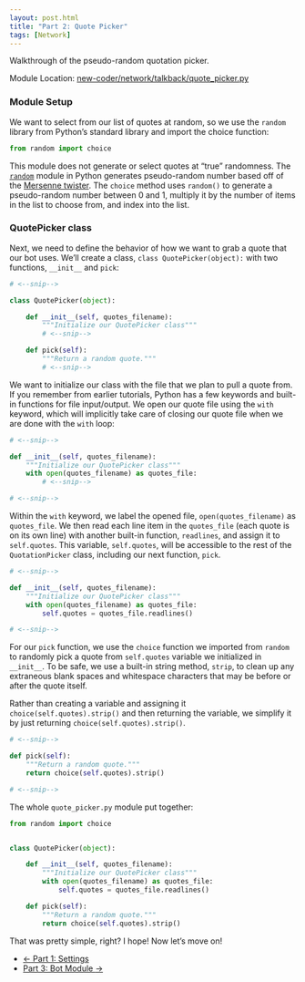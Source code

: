 ```yaml
---
layout: post.html
title: "Part 2: Quote Picker"
tags: [Network]
---
```


Walkthrough of the pseudo-random quotation picker.

Module Location: [new-coder/network/talkback/quote_picker.py](https://github.com/econchick/new-coder/blob/master/network/talkback/quote_picker.py)

### Module Setup

We want to select from our list of quotes at random, so we use the `random` library from Python’s standard library and import the choice function:

```python
from random import choice
```

This module does not generate or select quotes at “true” randomness.  The [`random`](http://docs.python.org/2/library/random.html) module in Python generates pseudo-random number based off of the [Mersenne twister](http://en.wikipedia.org/wiki/Mersenne_twister).  The `choice` method uses `random()` to generate a pseudo-random number between 0 and 1, multiply it by the number of items in the list to choose from, and index into the list.

### QuotePicker class

Next, we need to define the behavior of how we want to grab a quote that our bot uses.  We’ll create a class, `class QuotePicker(object):` with two functions, `__init__` and `pick`:


```python
# <--snip-->

class QuotePicker(object):

    def __init__(self, quotes_filename):
        """Initialize our QuotePicker class"""
        # <--snip-->

    def pick(self):
    	"""Return a random quote."""
    	# <--snip-->
```

We want to initialize our class with the file that we plan to pull a quote from.  If you remember from earlier tutorials, Python has a few keywords and built-in functions for file input/output.  We open our quote file using the `with` keyword, which will implicitly take care of closing our quote file when we are done with the `with` loop:

```python
# <--snip-->

def __init__(self, quotes_filename):
    """Initialize our QuotePicker class"""
    with open(quotes_filename) as quotes_file:
        # <--snip-->

# <--snip-->
```

Within the `with` keyword, we label the opened file, `open(quotes_filename)` as `quotes_file`.  We then read each line item in the `quotes_file` (each quote is on its own line) with another built-in function, `readlines`, and assign it to `self.quotes`.  This variable, `self.quotes`, will be accessible to the rest of the `QuotationPicker` class, including our next function, `pick`.

```python
# <--snip-->

def __init__(self, quotes_filename):
    """Initialize our QuotePicker class"""
    with open(quotes_filename) as quotes_file:
        self.quotes = quotes_file.readlines()

# <--snip-->
```

For our `pick` function, we use the `choice` function we imported from `random` to randomly pick a quote from `self.quotes` variable we initialized in `__init__`.  To be safe, we use a built-in string method, `strip`, to clean up any extraneous blank spaces and whitespace characters that may be before or after the quote itself.

Rather than creating a variable and assigning it `choice(self.quotes).strip()` and then returning the variable, we simplify it by just returning `choice(self.quotes).strip()`.

```python
# <--snip-->

def pick(self):
    """Return a random quote."""
    return choice(self.quotes).strip()

# <--snip-->
```

The whole `quote_picker.py` module put together:

```python
from random import choice


class QuotePicker(object):

    def __init__(self, quotes_filename):
        """Initialize our QuotePicker class"""
        with open(quotes_filename) as quotes_file:
            self.quotes = quotes_file.readlines()

    def pick(self):
        """Return a random quote."""
        return choice(self.quotes).strip()
```


That was pretty simple, right?  I hope!  Now let’s move on!

<nav>
  <ul class="pager">
    <li class="previous"><a href="{{ get_url('/networks/part-1/') }}"><span aria-hidden="true">&larr;</span> Part 1: Settings</a></li>
    <li class="next"><a href="{{ get_url('/networks/part-3/') }}">Part 3: Bot Module <span aria-hidden="true">&rarr;</span></a></li>
  </ul>
</nav>
